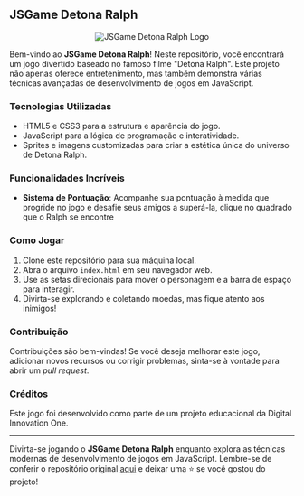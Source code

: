 ## JSGame Detona Ralph

<p align="center">
  <img src= https://th.bing.com/th/id/R.e9c72d6f971e4c21c29c10580901cc92?rik=ZgWYooyaC2nDaA&riu=http%3a%2f%2f4.bp.blogspot.com%2f-W2eUaicG-dM%2fUa0ixXruD7I%2fAAAAAAAAA7I%2fxJ9B2DZuCa4%2fs1600%2fdetona-ralph-clipart-001.png&ehk=A%2fsglgRFda%2f0JXEuXG%2b9BxAljirjROoFNmPx2Ayq7Zw%3d&risl=&pid=ImgRaw&r=0 alt="JSGame Detona Ralph Logo">
</p>

Bem-vindo ao **JSGame Detona Ralph**! Neste repositório, você encontrará um jogo divertido baseado no famoso filme "Detona Ralph". Este projeto não apenas oferece entretenimento, mas também demonstra várias técnicas avançadas de desenvolvimento de jogos em JavaScript.

### Tecnologias Utilizadas

- HTML5 e CSS3 para a estrutura e aparência do jogo.
- JavaScript para a lógica de programação e interatividade.
- Sprites e imagens customizadas para criar a estética única do universo de Detona Ralph.

### Funcionalidades Incríveis

- **Sistema de Pontuação**: Acompanhe sua pontuação à medida que progride no jogo e desafie seus amigos a superá-la, clique no quadrado que o Ralph se encontre

### Como Jogar

1. Clone este repositório para sua máquina local.
2. Abra o arquivo `index.html` em seu navegador web.
3. Use as setas direcionais para mover o personagem e a barra de espaço para interagir.
4. Divirta-se explorando e coletando moedas, mas fique atento aos inimigos!

### Contribuição

Contribuições são bem-vindas! Se você deseja melhorar este jogo, adicionar novos recursos ou corrigir problemas, sinta-se à vontade para abrir um _pull request_.

### Créditos

Este jogo foi desenvolvido como parte de um projeto educacional da Digital Innovation One.

---

Divirta-se jogando o **JSGame Detona Ralph** enquanto explora as técnicas modernas de desenvolvimento de jogos em JavaScript. Lembre-se de conferir o repositório original [aqui](https://github.com/digitalinnovationone/jsgame-detona-ralph) e deixar uma ⭐️ se você gostou do projeto!
